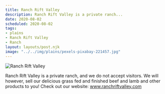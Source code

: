 ```yaml
---
title: Ranch Rift Valley
description: Ranch Rift Valley is a private ranch...
date: 2020-08-02
scheduled: 2020-08-02
tags:
- plains
- Ranch Rift Valley
- Ranch
layout: layouts/post.njk
image: "../../img/plains/pexels-pixabay-221457.jpg"
---
```


![Ranch Rift Valley](../../img/plains/pexels-pixabay-221457.jpg)

Ranch Rift Valley is a private ranch, and we do not accept visitors. We will however, sell our delicious grass fed and finished beef and lamb and other products to you! Check out our website: www.ranchriftvalley.com